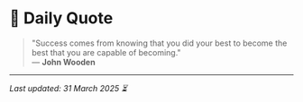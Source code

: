 # 📜 Daily Quote

> "Success comes from knowing that you did your best to become the best that you are capable of becoming."  
> — **John Wooden**

---

_Last updated: 31 March 2025 ⏳_

